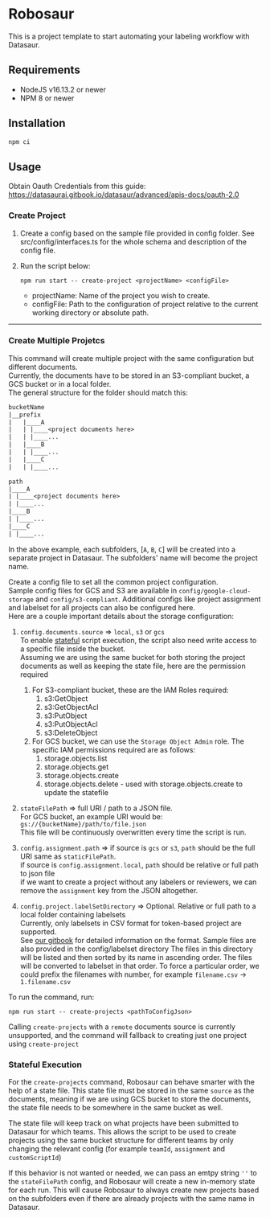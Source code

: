 # Robosaur

This is a project template to start automating your labeling workflow with Datasaur.

## Requirements

- NodeJS v16.13.2 or newer
- NPM 8 or newer

## Installation

```bash
npm ci
```

## Usage

Obtain Oauth Credentials from this guide: <https://datasaurai.gitbook.io/datasaur/advanced/apis-docs/oauth-2.0>

### Create Project

1. Create a config based on the sample file provided in config folder.
   See src/config/interfaces.ts for the whole schema and description of the config file.
2. Run the script below:

   ```console
   npm run start -- create-project <projectName> <configFile>
   ```

   - projectName: Name of the project you wish to create.
   - configFile: Path to the configuration of project relative to the current working directory or absolute path.

---

### Create Multiple Projetcs

This command will create multiple project with the same configuration but different documents.  
Currently, the documents have to be stored in an S3-compliant bucket, a GCS bucket or in a local folder.  
The general structure for the folder should match this:

```txt
bucketName
|__prefix
|   |____A
|   | |____<project documents here>
|   | |____...
|   |____B
|   | |____...
|   |____C
|   | |____...

path
|____A
| |____<project documents here>
| |____...
|____B
| |____...
|____C
| |____...
```

In the above example, each subfolders, [`A`, `B`, `C`] will be created into a separate project in Datasaur. The subfolders' name will become the project name.

Create a config file to set all the common project configuration.  
Sample config files for GCS and S3 are available in `config/google-cloud-storage` and `config/s3-compliant`.
Additional configs like project assignment and labelset for all projects can also be configured here.  
Here are a couple important details about the storage configuration:

1. `config.documents.source` => `local`, `s3` or `gcs`  
   To enable [stateful](#stateful-execution) script execution, the script also need write access to a specific file inside the bucket.  
   Assuming we are using the same bucket for both storing the project documents as well as keeping the state file, here are the permission required

   1. For S3-compliant bucket, these are the IAM Roles required:
      1. s3:GetObject
      2. s3:GetObjectAcl
      3. s3:PutObject
      4. s3:PutObjectAcl
      5. s3:DeleteObject
   2. For GCS bucket, we can use the `Storage Object Admin` role. The specific IAM permissions required are as follows:
      1. storage.objects.list
      2. storage.objects.get
      3. storage.objects.create
      4. storage.objects.delete - used with storage.objects.create to update the statefile

2. `stateFilePath` => full URI / path to a JSON file.  
   For GCS bucket, an example URI would be: `gs://{bucketName}/path/to/file.json`  
   This file will be continuously overwritten every time the script is run.
3. `config.assignment.path` => if source is `gcs` or `s3`, `path` should be the full URI same as `staticFilePath`.  
   if source is `config.assignment.local`, `path` should be relative or full path to json file  
   if we want to create a project without any labelers or reviewers, we can remove the `assignment` key from the JSON altogether.
4. `config.project.labelSetDirectory` => Optional. Relative or full path to a local folder containing labelsets  
   Currently, only labelsets in CSV format for token-based project are supported.  
   See [our gitbook](https://datasaurai.gitbook.io/datasaur/basics/creating-a-project/label-sets#token-based-labeling) for detailed information on the format. Sample files are also provided in the config/labelset directory
   The files in this directory will be listed and then sorted by its name in ascending order. The files will be converted to labelset in that order. To force a particular order, we could prefix the filenames with number, for example `filename.csv` -> `1.filename.csv`

To run the command, run:

```console
npm run start -- create-projects <pathToConfigJson>
```

Calling `create-projects` with a `remote` documents source is currently unsupported, and the command will fallback to creating just one project using `create-project`

### Stateful Execution

For the `create-projects` command, Robosaur can behave smarter with the help of a state file. This state file must be stored in the same `source` as the documents, meaning if we are using GCS bucket to store the documents, the state file needs to be somewhere in the same bucket as well.

The state file will keep track on what projects have been submitted to Datasaur for which teams.
This allows the script to be used to create projects using the same bucket structure for different teams by only changing the relevant config (for example `teamId`, `assignment` and `customScriptId`)

If this behavior is not wanted or needed, we can pass an emtpy string `''` to the `stateFilePath` config, and Robosaur will create a new in-memory state for each run. This will cause Robosaur to always create new projects based on the subfolders even if there are already projects with the same name in Datasaur.
